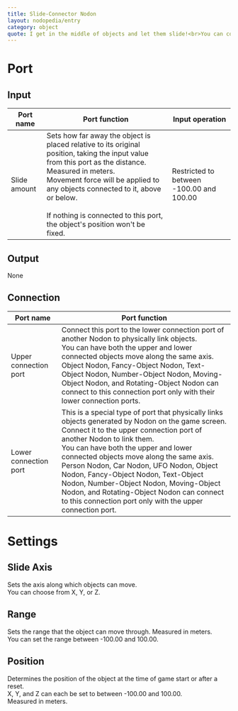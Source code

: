 ```yaml
---
title: Slide-Connector Nodon
layout: nodopedia/entry
category: object
quote: I get in the middle of objects and let them slide!<br>You can count on me!
---
```


# Port
## Input
<div class="table-wrapper"><table><thead><tr><th>Port name</th><th>Port function</th><th>Input operation</th></tr></thead><tbody><tr><td>Slide amount</td><td>Sets how far away the object is placed relative to its original position, taking the input value from this port as the distance. Measured in meters.<br>Movement force will be applied to any objects connected to it, above or below.<br><br>If nothing is connected to this port, the object's position won't be fixed.</td><td>Restricted to between -100.00 and 100.00</td></tr></tbody></table></div>

## Output
None

## Connection
<div class="table-wrapper"><table><thead><tr><th>Port name</th><th>Port function</th></tr></thead><tbody><tr><td>Upper connection port</td><td>Connect this port to the lower connection port of another Nodon to physically link objects.<br>You can have both the upper and lower connected objects move along the same axis.<br>Object Nodon, Fancy-Object Nodon, Text-Object Nodon, Number-Object Nodon, Moving-Object Nodon, and Rotating-Object Nodon can connect to this connection port only with their lower connection ports.</td></tr><tr><td>Lower connection port</td><td>This is a special type of port that physically links objects generated by Nodon on the game screen. Connect it to the upper connection port of another Nodon to link them.<br>You can have both the upper and lower connected objects move along the same axis.<br>Person Nodon, Car Nodon, UFO Nodon, Object Nodon, Fancy-Object Nodon, Text-Object Nodon, Number-Object Nodon, Moving-Object Nodon, and Rotating-Object Nodon can connect to this connection port only with the upper connection port.</td></tr></tbody></table></div>

# Settings
## Slide Axis
Sets the axis along which objects can move.<br>
You can choose from X, Y, or Z.

## Range
Sets the range that the object can move through. Measured in meters.<br>
You can set the range between -100.00 and 100.00.

## Position
Determines the position of the object at the time of game start or after a reset.<br>
X, Y, and Z can each be set to between -100.00 and 100.00.<br>
Measured in meters.